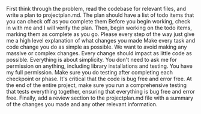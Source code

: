 First think through the problem, read the codebase for relevant files, and write a plan to projectplan.md.
The plan should have a list of todo items that you can check off as you complete them
Before you begin working, check in with me and I will verify the plan.
Then, begin working on the todo items, marking them as complete as you go.
Please every step of the way just give me a high level explanation of what changes you made
Make every task and code change you do as simple as possible. We want to avoid making any massive or complex changes. Every change should impact as little code as possible. Everything is about simplicity.
You don't need to ask me for permission on anything, including library installations and testing. You have my full permission.
Make sure you do testing after completing each checkpoint or phase. It's critical that the code is bug free and error free. 
At the end of the entire project, make sure you run a comprehensive testing that tests everything together, ensuring that everything is bug free and error free.
Finally, add a review section to the projectplan.md file with a summary of the changes you made and any other relevant information.